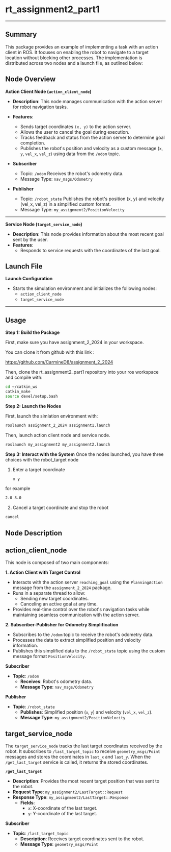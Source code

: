 # rt_assignment2_part1
---

## Summary
This package provides an example of implementing a task with an action client in ROS. It focuses on enabling the robot to navigate to a target location without blocking other processes. The implementation is distributed across two nodes and a launch file, as outlined below:


## Node Overview

 **Action Client Node (`action_client_node`)**
- **Description**: This node manages communication with the action server for robot navigation tasks.
- **Features**:
  - Sends target coordinates `(x, y)` to the action server.
  - Allows the user to cancel the goal during execution.
  - Tracks feedback and status from the action server to determine goal completion.
  - Publishes the robot's position and velocity as a custom message (`x`, `y`, `vel_x`, `vel_z`) using data from the `/odom` topic.
 
- **Subscriber**
  - Topic: `/odom`
    Receives the robot's odometry data.
  - Message Type: `nav_msgs/Odometry`

- **Publisher**
  - Topic: `/robot_state`
    Publishes the robot's position (x, y) and velocity (vel_x, vel_z) in a simplified custom format.
  - Message Type: `my_assignment2/PositionVelocity`
---

**Service Node (`target_service_node`)**
- **Description**: This node provides information about the most recent goal sent by the user.
- **Features**:
  - Responds to service requests with the coordinates of the last goal.
 

## Launch File
**Launch Configuration**
- Starts the simulation environment and initializes the following nodes:
  - `action_client_node`
  - `target_service_node`

---

## Usage

**Step 1: Build the Package**

First, make sure you have assignment_2_2024 in your workspace.

You can clone it from github with this link :

https://github.com/CarmineD8/assignment_2_2024

Then, clone the rt_assignment2_part1 repository into your ros workspace and compile with:

```bash
cd ~/catkin_ws
catkin_make
source devel/setup.bash
```

**Step 2: Launch the Nodes**

First, launch the simlation environment with:
```bash
roslaunch assignment_2_2024 assignment1.launch 
```
Then, launch action client node and service node.
```bash
roslaunch my_assignment2 my_assignment2.launch
```

**Step 3: Interact with the System**
Once the nodes launched, you have three choices with the robot_target node

1. Enter a target coordinate
   ```bash
   x y
   ```
  for example
   ```bash
   2.0 3.0
   ```
2. Cancel a target coordinate and stop the robot
```bash
cancel
```

## Node Description
## action_client_node
This node is composed of two main components:

**1. Action Client with Target Control**
- Interacts with the action server `reaching_goal` using the `PlanningAction` message from the `assignment_2_2024` package.
- Runs in a separate thread to allow:
  - Sending new target coordinates.
  - Canceling an active goal at any time.
- Provides real-time control over the robot's navigation tasks while maintaining seamless communication with the action server.

**2. Subscriber-Publisher for Odometry Simplification**
- Subscribes to the `/odom` topic to receive the robot's odometry data.
- Processes the data to extract simplified position and velocity information.
- Publishes this simplified data to the `/robot_state` topic using the custom message format `PositionVelocity`.

**Subscriber**
- **Topic**: `/odom`
  - **Receives**: Robot's odometry data.
  - **Message Type**: `nav_msgs/Odometry`

**Publisher**
- **Topic**: `/robot_state`
  - **Publishes**: Simplified position (`x`, `y`) and velocity (`vel_x`, `vel_z`).
  - **Message Type**: `my_assignment2/PositionVelocity`


## target_service_node
The `target_service_node` tracks the last target coordinates received by the robot. It subscribes to `/last_target_topic` to receive `geometry_msgs/Point` messages and stores the coordinates in `last_x` and `last_y`. When the `/get_last_target` service is called, it returns the stored coordinates.


**`/get_last_target`**
- **Description**: Provides the most recent target position that was sent to the robot.
- **Request Type**: `my_assignment2/LastTarget::Request`
- **Response Type**: `my_assignment2/LastTarget::Response`
  - **Fields**:
    - `x`: X-coordinate of the last target.
    - `y`: Y-coordinate of the last target.


**Subscriber**
- **Topic**: `/last_target_topic`
  - **Description**: Receives target coordinates sent to the robot.
  - **Message Type**: `geometry_msgs/Point`

